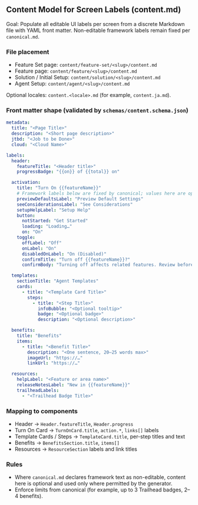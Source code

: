 ## Content Model for Screen Labels (content.md)

Goal: Populate all editable UI labels per screen from a discrete Markdown file with YAML front matter. Non-editable framework labels remain fixed per `canonical.md`.

### File placement

- Feature Set page: `content/feature-set/<slug>/content.md`
- Feature page: `content/feature/<slug>/content.md`
- Solution / Initial Setup: `content/solution/<slug>/content.md`
- Agent Setup: `content/agent/<slug>/content.md`

Optional locales: `content.<locale>.md` (for example, `content.ja.md`).

### Front matter shape (validated by `schemas/content.schema.json`)

```yaml
metadata:
  title: "<Page Title>"
  description: "<Short page description>"
  jtbd: "<Job to be Done>"
  cloud: "<Cloud Name>"

labels:
  header:
    featureTitle: "<Header title>"
    progressBadge: "{{on}} of {{total}} on"

  activation:
    title: "Turn On {{featureName}}"
    # Framework labels below are fixed by canonical; values here are optional overrides for preview only
    previewDefaultsLabel: "Preview Default Settings"
    seeConsiderationsLabel: "See Considerations"
    setupHelpLabel: "Setup Help"
    button:
      notStarted: "Get Started"
      loading: "Loading…"
      on: "On"
    toggle:
      offLabel: "Off"
      onLabel: "On"
      disabledOnLabel: "On (Disabled)"
      confirmTitle: "Turn off {{featureName}}?"
      confirmBody: "Turning off affects related features. Review before proceeding."

  templates:
    sectionTitle: "Agent Templates"
    cards:
      - title: "<Template Card Title>"
        steps:
          - title: "<Step Title>"
            infoBubble: "<Optional tooltip>"
            badge: "<Optional badge>"
            description: "<Optional description>"

  benefits:
    title: "Benefits"
    items:
      - title: "<Benefit Title>"
        description: "<One sentence, 20–25 words max>"
        imageUrl: "https://…"
        linkUrl: "https://…"

  resources:
    helpLabel: "<Feature or area name>"
    releaseNotesLabel: "New in {{featureName}}"
    trailheadLabels:
      - "<Trailhead Badge Title>"
```

### Mapping to components

- Header → `Header.featureTitle`, `Header.progress`
- Turn On Card → `TurnOnCard.title`, `action.*`, `links[]` labels
- Template Cards / Steps → `TemplateCard.title`, per-step titles and text
- Benefits → `BenefitsSection.title`, `items[]`
- Resources → `ResourceSection` labels and link titles

### Rules

- Where `canonical.md` declares framework text as non-editable, content here is optional and used only where permitted by the generator.
- Enforce limits from canonical (for example, up to 3 Trailhead badges, 2–4 benefits).



